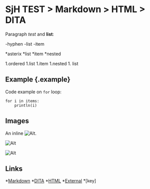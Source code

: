 # SjH TEST > Markdown > HTML > DITA

Paragraph *test* and **list**:

-hyphen
-list
-item

*asterix
    *list
*item
    *nested

1.ordered
1.list
1.item
    1.nested
    1.  list

## Example {.example}

Code example on `for` loop:

    for i in items:
        println(i)

## Images

An inline ![Alt](images/tech-writer.png).

![Alt](images/tech-writer.png)

![Alt](images/tech-writer.png "Technical Writer")

## Links

*[Markdown](test.md)
*[DITA](test.dita)
*[HTML](test.html)
*[External](http://www.example.com/test.html)
*[key]